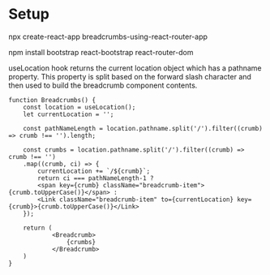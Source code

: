 # Setup

npx create-react-app breadcrumbs-using-react-router-app

npm install bootstrap react-bootstrap react-router-dom

useLocation hook returns the current location object which has a pathname property. This property is split based on the forward slash character and then used to build the breadcrumb component contents.

```
function Breadcrumbs() {
    const location = useLocation();
    let currentLocation = '';

    const pathNameLength = location.pathname.split('/').filter((crumb) => crumb !== '').length;

    const crumbs = location.pathname.split('/').filter((crumb) => crumb !== '')
    .map((crumb, ci) => {
        currentLocation += `/${crumb}`;
        return ci === pathNameLength-1 ? 
        <span key={crumb} className="breadcrumb-item">{crumb.toUpperCase()}</span> :
        <Link className="breadcrumb-item" to={currentLocation} key={crumb}>{crumb.toUpperCase()}</Link>
    });

    return (
            <Breadcrumb>
                {crumbs}
            </Breadcrumb>
    )
}
```